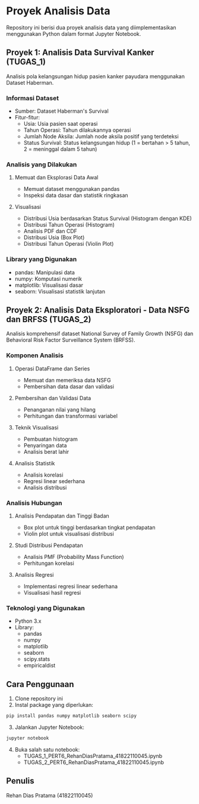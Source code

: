 # Proyek Analisis Data

Repository ini berisi dua proyek analisis data yang diimplementasikan menggunakan Python dalam format Jupyter Notebook.

## Proyek 1: Analisis Data Survival Kanker (TUGAS_1)

Analisis pola kelangsungan hidup pasien kanker payudara menggunakan Dataset Haberman.

### Informasi Dataset

-   Sumber: Dataset Haberman's Survival
-   Fitur-fitur:
    -   Usia: Usia pasien saat operasi
    -   Tahun Operasi: Tahun dilakukannya operasi
    -   Jumlah Node Aksila: Jumlah node aksila positif yang terdeteksi
    -   Status Survival: Status kelangsungan hidup (1 = bertahan > 5 tahun, 2 = meninggal dalam 5 tahun)

### Analisis yang Dilakukan

1. Memuat dan Eksplorasi Data Awal

    - Memuat dataset menggunakan pandas
    - Inspeksi data dasar dan statistik ringkasan

2. Visualisasi
    - Distribusi Usia berdasarkan Status Survival (Histogram dengan KDE)
    - Distribusi Tahun Operasi (Histogram)
    - Analisis PDF dan CDF
    - Distribusi Usia (Box Plot)
    - Distribusi Tahun Operasi (Violin Plot)

### Library yang Digunakan

-   pandas: Manipulasi data
-   numpy: Komputasi numerik
-   matplotlib: Visualisasi dasar
-   seaborn: Visualisasi statistik lanjutan

## Proyek 2: Analisis Data Eksploratori - Data NSFG dan BRFSS (TUGAS_2)

Analisis komprehensif dataset National Survey of Family Growth (NSFG) dan Behavioral Risk Factor Surveillance System (BRFSS).

### Komponen Analisis

1. Operasi DataFrame dan Series

    - Memuat dan memeriksa data NSFG
    - Pembersihan data dasar dan validasi

2. Pembersihan dan Validasi Data

    - Penanganan nilai yang hilang
    - Perhitungan dan transformasi variabel

3. Teknik Visualisasi

    - Pembuatan histogram
    - Penyaringan data
    - Analisis berat lahir

4. Analisis Statistik
    - Analisis korelasi
    - Regresi linear sederhana
    - Analisis distribusi

### Analisis Hubungan

1. Analisis Pendapatan dan Tinggi Badan

    - Box plot untuk tinggi berdasarkan tingkat pendapatan
    - Violin plot untuk visualisasi distribusi

2. Studi Distribusi Pendapatan

    - Analisis PMF (Probability Mass Function)
    - Perhitungan korelasi

3. Analisis Regresi
    - Implementasi regresi linear sederhana
    - Visualisasi hasil regresi

### Teknologi yang Digunakan

-   Python 3.x
-   Library:
    -   pandas
    -   numpy
    -   matplotlib
    -   seaborn
    -   scipy.stats
    -   empiricaldist

## Cara Penggunaan

1. Clone repository ini
2. Instal package yang diperlukan:

```bash
pip install pandas numpy matplotlib seaborn scipy
```

3. Jalankan Jupyter Notebook:

```bash
jupyter notebook
```

4. Buka salah satu notebook:
    - TUGAS_1_PERT6_RehanDiasPratama_41822110045.ipynb
    - TUGAS_2_PERT6_RehanDiasPratama_41822110045.ipynb

## Penulis

Rehan Dias Pratama (41822110045)
